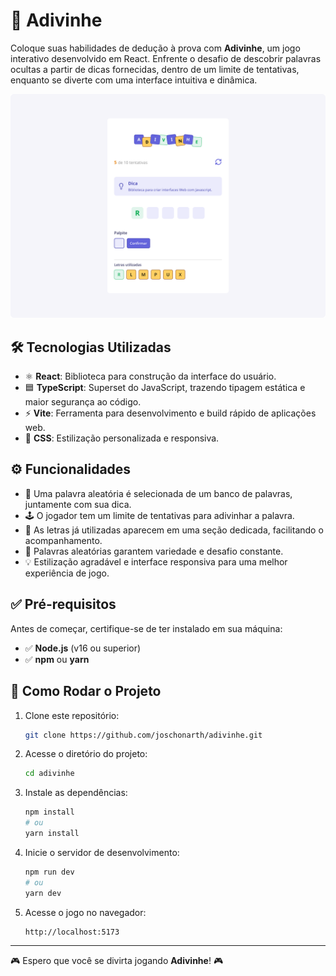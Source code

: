 # 🔮 Adivinhe

Coloque suas habilidades de dedução à prova com **Adivinhe**, um jogo interativo desenvolvido em React. Enfrente o desafio de descobrir palavras ocultas a partir de dicas fornecidas, dentro de um limite de tentativas, enquanto se diverte com uma interface intuitiva e dinâmica.

![Screenshot do Projeto](./public/screenshot.png)

## 🛠️ Tecnologias Utilizadas

- ⚛️ **React**: Biblioteca para construção da interface do usuário.
- 🟦 **TypeScript**: Superset do JavaScript, trazendo tipagem estática e maior segurança ao código.
- ⚡ **Vite**: Ferramenta para desenvolvimento e build rápido de aplicações web.
- 🎨 **CSS**: Estilização personalizada e responsiva.

## ⚙️ Funcionalidades

- 🎲 Uma palavra aleatória é selecionada de um banco de palavras, juntamente com sua dica.
- 🕹️ O jogador tem um limite de tentativas para adivinhar a palavra.
- 📝 As letras já utilizadas aparecem em uma seção dedicada, facilitando o acompanhamento.
- 🔀 Palavras aleatórias garantem variedade e desafio constante.
- 💡 Estilização agradável e interface responsiva para uma melhor experiência de jogo.

## ✅ Pré-requisitos

Antes de começar, certifique-se de ter instalado em sua máquina:

- ✅ **Node.js** (v16 ou superior)
- ✅ **npm** ou **yarn**

## 🚀 Como Rodar o Projeto

1. Clone este repositório:

   ```bash
   git clone https://github.com/joschonarth/adivinhe.git
   ```

2. Acesse o diretório do projeto:

   ```bash
   cd adivinhe
   ```

3. Instale as dependências:

   ```bash
   npm install
   # ou
   yarn install
   ```

4. Inicie o servidor de desenvolvimento:

   ```bash
   npm run dev
   # ou
   yarn dev
   ```

5. Acesse o jogo no navegador:

   ```bash
   http://localhost:5173
   ```

---

🎮 Espero que você se divirta jogando **Adivinhe**! 🎮
